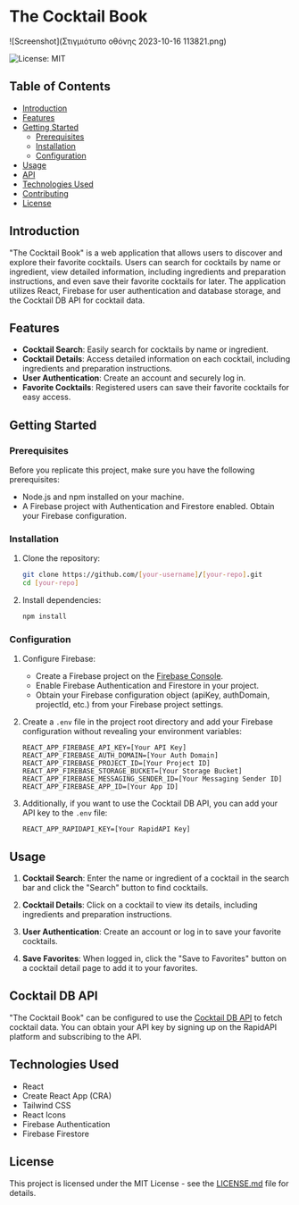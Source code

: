 # The Cocktail Book

![Screenshot](Στιγμιότυπο οθόνης 2023-10-16 113821.png)



![License: MIT](https://img.shields.io/badge/License-MIT-blue.svg)

## Table of Contents

- [Introduction](#introduction)
- [Features](#features)
- [Getting Started](#getting-started)
  - [Prerequisites](#prerequisites)
  - [Installation](#installation)
  - [Configuration](#configuration)
- [Usage](#usage)
- [API](#cocktail-db-api)
- [Technologies Used](#technologies-used)
- [Contributing](#contributing)
- [License](#license)

## Introduction

"The Cocktail Book" is a web application that allows users to discover and explore their favorite cocktails. Users can search for cocktails by name or ingredient, view detailed information, including ingredients and preparation instructions, and even save their favorite cocktails for later. The application utilizes React, Firebase for user authentication and database storage, and the Cocktail DB API for cocktail data.

## Features

- **Cocktail Search**: Easily search for cocktails by name or ingredient.
- **Cocktail Details**: Access detailed information on each cocktail, including ingredients and preparation instructions.
- **User Authentication**: Create an account and securely log in.
- **Favorite Cocktails**: Registered users can save their favorite cocktails for easy access.

## Getting Started

### Prerequisites

Before you replicate this project, make sure you have the following prerequisites:

- Node.js and npm installed on your machine.
- A Firebase project with Authentication and Firestore enabled. Obtain your Firebase configuration.

### Installation

1. Clone the repository:

   ```bash
   git clone https://github.com/[your-username]/[your-repo].git
   cd [your-repo]
   ```

2. Install dependencies:

   ```bash
   npm install
   ```

### Configuration

1. Configure Firebase:
   - Create a Firebase project on the [Firebase Console](https://console.firebase.google.com/).
   - Enable Firebase Authentication and Firestore in your project.
   - Obtain your Firebase configuration object (apiKey, authDomain, projectId, etc.) from your Firebase project settings.

2. Create a `.env` file in the project root directory and add your Firebase configuration without revealing your environment variables:

   ```env
   REACT_APP_FIREBASE_API_KEY=[Your API Key]
   REACT_APP_FIREBASE_AUTH_DOMAIN=[Your Auth Domain]
   REACT_APP_FIREBASE_PROJECT_ID=[Your Project ID]
   REACT_APP_FIREBASE_STORAGE_BUCKET=[Your Storage Bucket]
   REACT_APP_FIREBASE_MESSAGING_SENDER_ID=[Your Messaging Sender ID]
   REACT_APP_FIREBASE_APP_ID=[Your App ID]
   ```

3. Additionally, if you want to use the Cocktail DB API, you can add your API key to the `.env` file:

   ```env
   REACT_APP_RAPIDAPI_KEY=[Your RapidAPI Key]
   ```

## Usage

1. **Cocktail Search**: Enter the name or ingredient of a cocktail in the search bar and click the "Search" button to find cocktails.

2. **Cocktail Details**: Click on a cocktail to view its details, including ingredients and preparation instructions.

3. **User Authentication**: Create an account or log in to save your favorite cocktails.

4. **Save Favorites**: When logged in, click the "Save to Favorites" button on a cocktail detail page to add it to your favorites.

## Cocktail DB API

"The Cocktail Book" can be configured to use the [Cocktail DB API](https://rapidapi.com/thecocktaildb/api/the-cocktail-db) to fetch cocktail data. You can obtain your API key by signing up on the RapidAPI platform and subscribing to the API.

## Technologies Used

- React
- Create React App (CRA)
- Tailwind CSS
- React Icons
- Firebase Authentication
- Firebase Firestore


## License

This project is licensed under the MIT License - see the [LICENSE.md](LICENSE.md) file for details.
